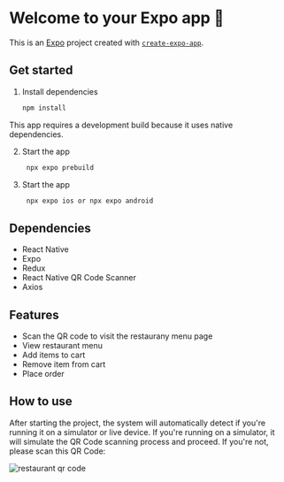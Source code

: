# Welcome to your Expo app 👋

This is an [Expo](https://expo.dev) project created with [`create-expo-app`](https://www.npmjs.com/package/create-expo-app).

## Get started

1. Install dependencies

   ```bash
   npm install
   ```


This app requires a development build because it uses native dependencies. 

2. Start the app

   ```bash
    npx expo prebuild
   ```

2. Start the app

   ```bash
    npx expo ios or npx expo android
   ```



## Dependencies

- React Native
- Expo
- Redux
- React Native QR Code Scanner
- Axios

## Features

- Scan the QR code to visit the restaurany menu page
- View restaurant menu
- Add items to cart
- Remove item from cart
- Place order


## How to use

After starting the project, the system will automatically detect if you're running it on a simulator or live device. If you're running on a simulator, it will simulate the QR Code scanning process and proceed. If you're not, please scan this QR Code:

![restaurant qr code](https://github.com/[username]/[reponame]/blob/[branch]/image.jpg?raw=true)

